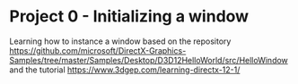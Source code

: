 # Project 0 - Initializing a window

Learning how to instance a window based on the repository https://github.com/microsoft/DirectX-Graphics-Samples/tree/master/Samples/Desktop/D3D12HelloWorld/src/HelloWindow and the tutorial https://www.3dgep.com/learning-directx-12-1/

